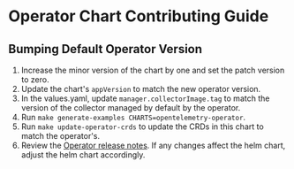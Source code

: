 # Operator Chart Contributing Guide

## Bumping Default Operator Version

1. Increase the minor version of the chart by one and set the patch version to zero.
1. Update the chart's `appVersion` to match the new operator version.
1. In the values.yaml, update `manager.collectorImage.tag` to match the version of the collector managed by default by the operator.
1. Run `make generate-examples CHARTS=opentelemetry-operator`.
1. Run `make update-operator-crds` to update the CRDs in this chart to match the operator's.
1. Review the [Operator release notes](https://github.com/open-telemetry/opentelemetry-operator/releases).  If any changes affect the helm chart, adjust the helm chart accordingly.
